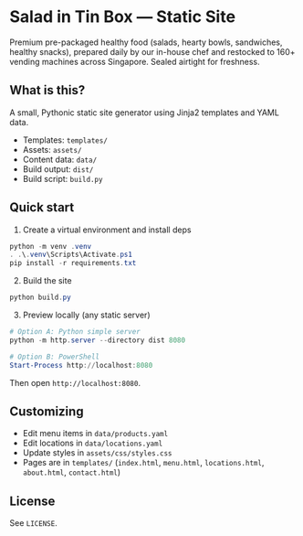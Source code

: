 # Salad in Tin Box — Static Site

Premium pre-packaged healthy food (salads, hearty bowls, sandwiches, healthy snacks), prepared daily by our in-house chef and restocked to 160+ vending machines across Singapore. Sealed airtight for freshness.

## What is this?
A small, Pythonic static site generator using Jinja2 templates and YAML data.

- Templates: `templates/`
- Assets: `assets/`
- Content data: `data/`
- Build output: `dist/`
- Build script: `build.py`

## Quick start

1) Create a virtual environment and install deps

```powershell
python -m venv .venv
. .\.venv\Scripts\Activate.ps1
pip install -r requirements.txt
```

2) Build the site

```powershell
python build.py
```

3) Preview locally (any static server)

```powershell
# Option A: Python simple server
python -m http.server --directory dist 8080

# Option B: PowerShell
Start-Process http://localhost:8080
```

Then open `http://localhost:8080`.

## Customizing
- Edit menu items in `data/products.yaml`
- Edit locations in `data/locations.yaml`
- Update styles in `assets/css/styles.css`
- Pages are in `templates/` (`index.html`, `menu.html`, `locations.html`, `about.html`, `contact.html`)

## License
See `LICENSE`.
